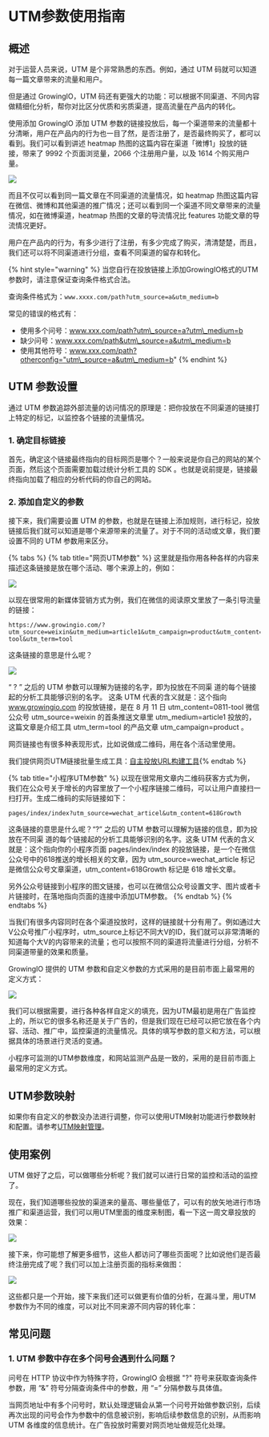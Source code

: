 # UTM参数使用指南

## 概述

对于运营人员来说，UTM 是个非常熟悉的东西。例如，通过 UTM 码就可以知道每一篇文章带来的流量和用户。

但是通过 GrowingIO，UTM 码还有更强大的功能：可以根据不同渠道、不同内容做精细化分析，帮你对比区分优质和劣质渠道，提高流量在产品内的转化。

使用添加 GrowingIO 添加 UTM 参数的链接投放后，每一个渠道带来的流量都十分清晰，用户在产品内的行为也一目了然，是否注册了，是否最终购买了，都可以看到。我们可以看到讲述 heatmap 热图的这篇内容在渠道「微博1」投放的链接，带来了 9992 个页面浏览量，2066 个注册用户量，以及 1614 个购买用户量。

![](https://github.com/growingio/growingio-docs-v3/tree/d520f4a494f6c0635c83422f55c665597e79ee96/.gitbook/assets/image%20%28134%29.png)

而且不仅可以看到同一篇文章在不同渠道的流量情况，如 heatmap 热图这篇内容在微信、微博和其他渠道的推广情况；还可以看到同一个渠道不同文章带来的流量情况，如在微博渠道，heatmap 热图的文章的导流情况比 features 功能文章的导流情况更好。

用户在产品内的行为，有多少进行了注册，有多少完成了购买，清清楚楚，而且，我们还可以将不同渠道进行分组，查看不同渠道的留存和转化。

{% hint style="warning" %}
当您自行在投放链接上添加GrowingIO格式的UTM参数时，请注意保证查询条件格式合法。

查询条件格式为：`www.xxxx.com/path?utm_source=a&utm_medium=b`

常见的错误的格式有：

* 使用多个问号：www.xxx.com/path?utm\_source=a?utm\_medium=b
* 缺少问号：www.xxx.com/path&utm\_source=a&utm\_medium=b
* 使用其他符号：www.xxx.com/path?otherconfig="utm\_source=a&utm\_medium=b"
{% endhint %}

## UTM 参数设置

通过 UTM 参数追踪外部流量的访问情况的原理是：把你投放在不同渠道的链接打上特定的标记，以监控各个链接的流量情况。

### 1. 确定目标链接

首先，确定这个链接最终指向的目标网页是哪个？一般来说是你自己的网站的某个页面，然后这个页面需要加载过统计分析工具的 SDK 。也就是说前提是，链接最终指向加载了相应的分析代码的你自己的网站。

### 2. 添加自定义的参数

接下来，我们需要设置 UTM 的参数，也就是在链接上添加规则，进行标记，投放链接后我们就可以知道是哪个来源带来的流量了。对于不同的活动或文章，我们要设置不同的 UTM 参数用来区分。

{% tabs %}
{% tab title="网页UTM参数" %}
这里就是指你用各种各样的内容来描述这条链接是放在哪个活动、哪个来源上的，例如：

![](https://docs.growingio.com/.gitbook/assets/utm2.jpeg)

以现在很常用的新媒体营销方式为例，我们在微信的阅读原文里放了一条引导流量的链接：

```text
https://www.growingio.com/?utm_source=weixin&utm_medium=article1&utm_campaign=product&utm_content=0811-tool&utm_term=tool
```

这条链接的意思是什么呢？

![](https://docs.growingio.com/.gitbook/assets/utm3.jpeg)

“ ? ” 之后的 UTM 参数可以理解为链接的名字，即为投放在不同渠 道的每个链接起的分析工具能够识别的名字。 这条 UTM 代表的含义就是：这个指向 www.growingio.com 的投放链接，是在 8 月 11 日 utm\_content=0811-tool 微信公众号 utm\_source=weixin 的首条推送文章里 utm\_medium=article1 投放的，这篇文章是介绍工具 utm\_term=tool 的产品文章 utm\_campaign=product 。

网页链接也有很多种表现形式，比如说做成二维码，用在各个活动里使用。

我们提供网页UTM链接批量生成工具：[自主投放URL构建工具](https://assets.growingio.com/help/doc/%E8%AF%A5%E6%96%87%E6%A1%A3%E7%94%A8%E6%9D%A5%E7%94%9F%E6%88%90%E6%8A%95%E6%94%BEURL_V2.0.xlsm)​
{% endtab %}

{% tab title="小程序UTM参数" %}
以现在很常用文章内二维码获客方式为例，我们在公众号关于增长的内容里放了一个小程序链接二维码，可以让用户直接扫一扫打开。生成二维码的实际链接如下：

```text
pages/index/index?utm_source=wechat_articel&utm_content=618Growth
```

这条链接的意思是什么呢？“?” 之后的 UTM 参数可以理解为链接的信息，即为投放在不同渠 道的每个链接起的分析工具能够识别的名字。这条 UTM 代表的含义就是：这个指向你的小程序页面 pages/index/index 的投放链接，是一个在微信公众号中的618推送的增长相关的文章，因为 utm\_source=wechat\_article 标记是微信公众号文章渠道，utm\_content=618Growth 标记是 618 增长文章。

另外公众号链接到小程序的图文链接，也可以在微信公众号设置文字、图片或者卡片链接时，在落地指向页面的连接中添加UTM参数。
{% endtab %}
{% endtabs %}

当我们有很多内容同时在各个渠道投放时，这样的链接就十分有用了。例如通过大V公众号推广小程序时，utm\_source上标记不同大V的ID，我们就可以非常清晰的知道每个大V的内容带来的流量；也可以按照不同的渠道将流量进行分组，分析不同渠道带量的效果和质量。

GrowingIO 提供的 UTM 参数和自定义参数的方式采用的是目前市面上最常用的定义方式：

![](https://docs.growingio.com/.gitbook/assets/utm4.jpeg)

我们可以根据需要，进行各种各样自定义的填充，因为UTM最初是用在广告监控上的，所以它的很多名称还是关于广告的，但是我们现在已经可以把它放在各个内容、活动、推广中，监控渠道的流量情况。具体的填写参数的意义和方法，可以根据具体的场景进行灵活的变通。

小程序可监测的UTM参数维度，和网站监测产品是一致的，采用的是目前市面上最常用的定义方式。

## UTM参数映射

如果你有自定义的参数没办法进行调整，你可以使用UTM映射功能进行参数映射和配置。请参考[UTM映射管理]()。

## 使用案例

UTM 做好了之后，可以做哪些分析呢？我们就可以进行日常的监控和活动的监控了。

现在，我们知道哪些投放的渠道来的量高、哪些量低了，可以有的放矢地进行市场推广和渠道运营，我们可以用UTM里面的维度来制图，看一下这一周文章投放的效果：

![](https://docs.growingio.com/.gitbook/assets/utm8.jpeg)

接下来，你可能想了解更多细节，这些人都访问了哪些页面呢？比如说他们是否最终注册完成了呢？我们可以加上注册页面的指标来做图：

![](https://docs.growingio.com/.gitbook/assets/utm9.jpeg)

这些都只是一个开始，接下来我们还可以做更有价值的分析，在漏斗里，用UTM参数作为不同的维度，可以对比不同来源不同内容的转化率：

## 常见问题

### 1. UTM 参数中存在多个问号会遇到什么问题？

问号在 HTTP 协议中作为特殊字符，GrowingIO 会根据 "?" 符号来获取查询条件参数，用 “&” 符号分隔查询条件中的参数，用 “=” 分隔参数与具体值。

当网页地址中有多个问号时，默认处理逻辑会从第一个问号开始做参数识别，后续再次出现的问号会作为参数中的信息被识别，影响后续参数信息的识别，从而影响 UTM 各维度的信息统计。在广告投放时需要对网页地址做规范化处理。

#### ​ <a id="undefined"></a>

​

​

